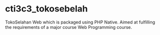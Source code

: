 # cti3c3_tokosebelah
TokoSelahan Web which is packaged using PHP Native. Aimed at fulfilling the requirements of a major course Web Programming course.
